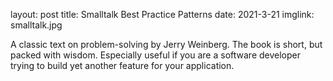 layout: post
title: Smalltalk Best Practice Patterns
date: 2021-3-21
imglink: smalltalk.jpg

A classic text on problem-solving by Jerry Weinberg. The book is short, but packed with wisdom. Especially useful if you are a software developer trying to build yet another feature for your application.

<div class="book centered">
  <a target="_blank" href="/images/books/">
    <img src="/images/books/" alt="">
  </a>
</div>  

<div class="random centered">
  <a target="_blank" href="/images/random/">
    <img src="/images/random/" alt="">
  </a>
  <div class="caption"></div>
</div>


